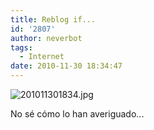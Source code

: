 ```yaml
---
title: Reblog if...
id: '2807'
author: neverbot
tags:
  - Internet
date: 2010-11-30 18:34:47
---
```


![201011301834.jpg](./201011301834.jpg)

No sé cómo lo han averiguado...
